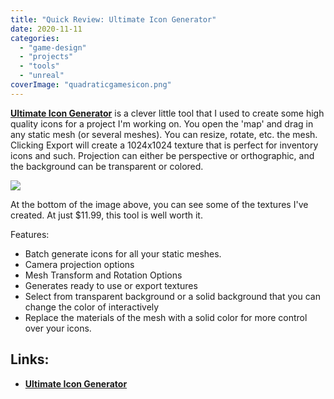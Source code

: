 ```yaml
---
title: "Quick Review: Ultimate Icon Generator"
date: 2020-11-11
categories: 
  - "game-design"
  - "projects"
  - "tools"
  - "unreal"
coverImage: "quadraticgamesicon.png"
---
```


**[Ultimate Icon Generator](https://www.unrealengine.com/marketplace/en-US/product/ultimate-icon-generator)** is a clever little tool that I used to create some high quality icons for a project I'm working on. You open the 'map' and drag in any static mesh (or several meshes). You can resize, rotate, etc. the mesh. Clicking Export will create a 1024x1024 texture that is perfect for inventory icons and such. Projection can either be perspective or orthographic, and the background can be transparent or colored.

![](images/Screenshot-50.png)

At the bottom of the image above, you can see some of the textures I've created. At just $11.99, this tool is well worth it.

Features:

- Batch generate icons for all your static meshes.
- Camera projection options
- Mesh Transform and Rotation Options
- Generates ready to use or export textures
- Select from transparent background or a solid background that you can change the color of interactively
- Replace the materials of the mesh with a solid color for more control over your icons.

## Links:

- **[Ultimate Icon Generator](https://www.unrealengine.com/marketplace/en-US/product/ultimate-icon-generator)**
